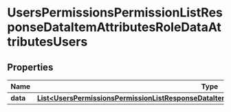 

# UsersPermissionsPermissionListResponseDataItemAttributesRoleDataAttributesUsers


## Properties

| Name | Type | Description | Notes |
|------------ | ------------- | ------------- | -------------|
|**data** | [**List&lt;UsersPermissionsPermissionListResponseDataItemAttributesRoleDataAttributesUsersDataInner&gt;**](UsersPermissionsPermissionListResponseDataItemAttributesRoleDataAttributesUsersDataInner.md) |  |  [optional] |



